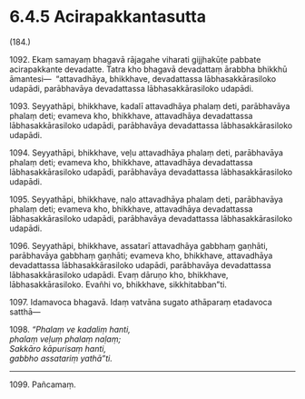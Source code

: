 

# 6.4.5 Acirapakkantasutta




(184.)

1092\. Ekaṃ samayaṃ bhagavā rājagahe viharati gijjhakūṭe pabbate acirapakkante devadatte. Tatra kho bhagavā devadattaṃ ārabbha bhikkhū āmantesi—  “attavadhāya, bhikkhave, devadattassa lābhasakkārasiloko udapādi, parābhavāya devadattassa lābhasakkārasiloko udapādi.

1093\. Seyyathāpi, bhikkhave, kadalī attavadhāya phalaṃ deti, parābhavāya phalaṃ deti; evameva kho, bhikkhave, attavadhāya devadattassa lābhasakkārasiloko udapādi, parābhavāya devadattassa lābhasakkārasiloko udapādi.

1094\. Seyyathāpi, bhikkhave, veḷu attavadhāya phalaṃ deti, parābhavāya phalaṃ deti; evameva kho, bhikkhave, attavadhāya devadattassa lābhasakkārasiloko udapādi, parābhavāya devadattassa lābhasakkārasiloko udapādi.

1095\. Seyyathāpi, bhikkhave, naḷo attavadhāya phalaṃ deti, parābhavāya phalaṃ deti; evameva kho, bhikkhave, attavadhāya devadattassa lābhasakkārasiloko udapādi, parābhavāya devadattassa lābhasakkārasiloko udapādi.

1096\. Seyyathāpi, bhikkhave, assatarī attavadhāya gabbhaṃ gaṇhāti, parābhavāya gabbhaṃ gaṇhāti; evameva kho, bhikkhave, attavadhāya devadattassa lābhasakkārasiloko udapādi, parābhavāya devadattassa lābhasakkārasiloko udapādi. Evaṃ dāruṇo kho, bhikkhave, lābhasakkārasiloko. Evañhi vo, bhikkhave, sikkhitabban”ti.

1097\. Idamavoca bhagavā. Idaṃ vatvāna sugato athāparaṃ etadavoca satthā—

1098\. _“Phalaṃ ve kadaliṃ hanti,_  
_phalaṃ veḷuṃ phalaṃ naḷaṃ;_  
_Sakkāro kāpurisaṃ hanti,_  
_gabbho assatariṃ yathā”ti._  


---

1099\. Pañcamaṃ.





